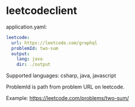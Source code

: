 # leetcodeclient

application.yaml:

```yaml
leetcode:
  url: https://leetcode.com/graphql
  problemId: two-sum
  output:
    lang: java
    dir: ./output
```
Supported languages:
csharp, java, javascript

ProblemId is path from problem URL on leetcode.

Example: https://leetcode.com/problems/two-sum/